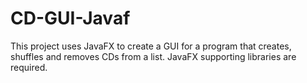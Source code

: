# CD-GUI-Javaf
This project uses JavaFX to create a GUI for a program that creates, shuffles and removes CDs from a list. JavaFX supporting libraries are required.
